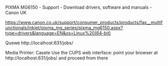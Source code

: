 PIXMA MG6150 - Support - Download drivers, software and manuals - Canon UK


https://www.canon.co.uk/support/consumer_products/products/fax__multifunctionals/inkjet/pixma_mg_series/pixma_mg6150.aspx?type=drivers&language=EN&os=Linux%20(64-bit)

Quewe
http://localhost:631/jobs/


Media Printer: Casete
Use the CUPS web interface: point your browser at http://localhost:631/jobs/ and proceed from there
